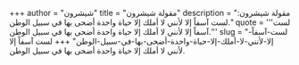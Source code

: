 +++
author = "شيشرون"
title = "مقولة شيشرون"
description = "مقولة شيشرون: لست آسفاً إلا لأنني لا أملك إلا حياة واحدة أضحى بها في سبيل الوطن."
quote = '''لست آسفاً إلا لأنني لا أملك إلا حياة واحدة أضحى بها في سبيل الوطن.'''
slug = "لست-آسفاً-إلا-لأنني-لا-أملك-إلا-حياة-واحدة-أضحى-بها-في-سبيل-الوطن"
+++
لست آسفاً إلا لأنني لا أملك إلا حياة واحدة أضحى بها في سبيل الوطن.
